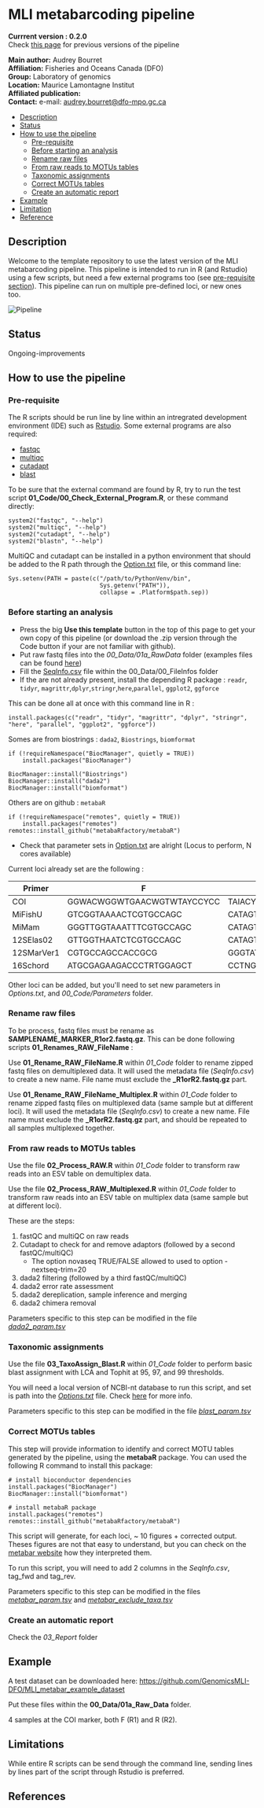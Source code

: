 # MLI metabarcoding pipeline

**Currrent version : 0.2.0**  
Check [this page](https://github.com/GenomicsMLI-DFO/MLI_metabar_pipeline/releases) for previous versions of the pipeline

__Main author:__  Audrey Bourret  
__Affiliation:__  Fisheries and Oceans Canada (DFO)   
__Group:__        Laboratory of genomics   
__Location:__     Maurice Lamontagne Institut  
__Affiliated publication:__  
__Contact:__      e-mail: audrey.bourret@dfo-mpo.gc.ca 

- [Description](#description)
- [Status](#status)
- [How to use the pipeline](#how-to-use-the-pipeline)
  + [Pre-requisite](#pre-requisite)
  + [Before starting an analysis](#before-starting-an-analysis)
  + [Rename raw files](#rename-raw-files)
  + [From raw reads to MOTUs tables](#from-raw-reads-to-motus-table)
  + [Taxonomic assignments](#taxonomic-assignments)
  + [Correct MOTUs tables](#correct-motus-tables)
  + [Create an automatic report](#create-an-automatic-report)
- [Example](#example)
- [Limitation](#limitations)
- [Reference](#references)

## Description 

Welcome to the template repository to use the latest version of the MLI metabarcoding pipeline. This pipeline is intended to run in R (and Rstudio) using a few scripts, but need a few external programs too (see [pre-requisite section](#pre-requisite)). This pipeline can run on multiple pre-defined loci, or new ones too.

<img src="Pipeline.png" alt="Pipeline"/>


## Status
Ongoing-improvements

## How to use the pipeline

### Pre-requisite

The R scripts should be run line by line within an intregrated development environment (IDE) such as [Rstudio](https://posit.co/download/rstudio-desktop/). Some external programs are also required:
  - [fastqc](https://www.bioinformatics.babraham.ac.uk/projects/fastqc/)
  - [multiqc](https://multiqc.info/)
  - [cutadapt](https://cutadapt.readthedocs.io/en/stable/)
  - [blast](https://blast.ncbi.nlm.nih.gov/Blast.cgi?CMD=Web&PAGE_TYPE=BlastDocs&DOC_TYPE=Download)

To be sure that the external command are found by R, try to run the test script **01_Code/00_Check_External_Program.R**, or these command directly:

```{r}
system2("fastqc", "--help")
system2("multiqc", "--help")
system2("cutadapt", "--help")
system2("blastn", "--help")
```

MultiQC and cutadapt can be installed in a python environment that should be added to the R path through the  [Option.txt](Option.txt) file, or this command line:

```{r}
Sys.setenv(PATH = paste(c("/path/to/PythonVenv/bin",
                          Sys.getenv("PATH")),
                          collapse = .Platform$path.sep))
```
### Before starting an analysis

- Press the big **Use this template** button in the top of this page to get your own copy of this pipeline (or download the .zip version through the Code button if your are not familiar with github).
- Put raw fastq files into the *00_Data/01a_RawData* folder (examples files can be found [here](https://github.com/GenomicsMLI-DFO/MLI_metabar_example_dataset))
- Fill the [SeqInfo.csv](00_Data/00_FileInfos/SeqInfo.csv) file within  the 00_Data/00_FileInfos folder 
- If the are not already present, install the depending R package : `readr`, `tidyr`, `magrittr`,`dplyr`,`stringr`,`here`,`parallel`, `ggplot2`, `ggforce`

This can be done all at once with this command line in R :

```{r}
install.packages(c("readr", "tidyr", "magrittr", "dplyr", "stringr", "here", "parallel", "ggplot2", "ggforce"))
```
Somes are from biostrings : `dada2`, `Biostrings`, `biomformat`

```{r}
if (!requireNamespace("BiocManager", quietly = TRUE))
    install.packages("BiocManager")
 
BiocManager::install("Biostrings")
BiocManager::install("dada2")
BiocManager::install("biomformat")
```

Others are on github : `metabaR`

```{r}
if (!requireNamespace("remotes", quietly = TRUE))
    install.packages("remotes")
remotes::install_github("metabaRfactory/metabaR")
```
 - Check that parameter sets in [Option.txt](Option.txt) are alright (Locus to perform, N cores available)
 
 Current loci already set are the following :

| Primer | F | R | Ref |
--- | --- | --- | --- | 
|COI|GGWACWGGWTGAACWGTWTAYCCYCC|TAIACYTCIGGRTGICCRAARAAYCA| |	
|MiFishU|GTCGGTAAAACTCGTGCCAGC|CATAGTGGGGTATCTAATCCCAGTTTG| |	
|MiMam|GGGTTGGTAAATTTCGTGCCAGC|CATAGTGGGGTATCTAATCCCAGTTTG| |	
|12SElas02|GTTGGTHAATCTCGTGCCAGC|CATAGTAGGGTATCTAATCCTAGTTTG| |	
|12SMarVer1|CGTGCCAGCCACCGCG|GGGTATCTAATCCYAGTTTG| |
|16Schord|ATGCGAGAAGACCCTRTGGAGCT|CCTNGGTCGCCCCAAC| |	

Other loci can be added, but you'll need to set new parameters in *Options.txt*, and *00_Code/Parameters* folder.

### Rename raw files

To be process, fastq files must be rename as **SAMPLENAME_MARKER_R1or2.fastq.gz**. This can be done following scripts **01_Renames_RAW_FileName** :

Use **01_Rename_RAW_FileName.R** within *01_Code* folder to rename zipped fastq files on demultiplexed data. It will used the metadata file (*SeqInfo.csv*) to create a new name. File name must exclude the **_R1orR2.fastq.gz** part.

Use **01_Rename_RAW_FileName_Multiplex.R** within *01_Code* folder to rename zipped fastq files on multiplexed data (same sample but at different loci). It will used the metadata file (*SeqInfo.csv*) to create a new name. File name must exclude the **_R1orR2.fastq.gz** part, and should be repeated to all samples multiplexed together. 

### From raw reads to MOTUs tables

Use the file **02_Process_RAW.R** within *01_Code* folder to transform raw reads into an ESV table on demultiplex data. 

Use the file **02_Process_RAW_Multiplexed.R** within *01_Code* folder to transform raw reads into an ESV table on multiplex data (same sample but at different loci). 

These are the steps:
1. fastQC and multiQC on raw reads
2. Cutadapt to check for and remove adaptors (followed by a second fastQC/multiQC)
	- The option novaseq TRUE/FALSE allowed to used to option -nextseq-trim=20
3. dada2 filtering (followed by a third fastQC/multiQC)
4. dada2 error rate assessment
5. dada2 dereplication, sample inference and merging
6. dada2 chimera removal

Parameters specific to this step can be modified in the file [*dada2_param.tsv*](./01_Code/Parameters/dada2_param.tsv)

### Taxonomic assignments

Use the file **03_TaxoAssign_Blast.R** within *01_Code* folder to perform basic blast assignment with LCA and Tophit at 95, 97, and 99 thresholds. 

You will need a local version of NCBI-nt database to run this script, and set is path into the [*Options.txt*](./Options.txt) file. Check [here](https://blast.ncbi.nlm.nih.gov/Blast.cgi?CMD=Web&PAGE_TYPE=BlastDocs&DOC_TYPE=Download) for more info.  

Parameters specific to this step can be modified in the file [*blast_param.tsv*](./01_Code/Parameters/blast_param.tsv)

### Correct MOTUs tables

This step will provide information to identify and correct MOTU tables generated by the pipeline, using the **metabaR** package. You can used the following R command to install this package:

```
# install bioconductor dependencies
install.packages("BiocManager")
BiocManager::install("biomformat")

# install metabaR package
install.packages("remotes")
remotes::install_github("metabaRfactory/metabaR")
```

This script will generate, for each loci, ~ 10 figures + corrected output. Theses figures are not that easy to understand, but you can check on the [metabar website](https://metabarfactory.github.io/metabaR/articles/metabaRF-vignette.html) how they interpreted them. 

To run this script, you will need to add 2 columns in the *SeqInfo.csv*, tag_fwd and tag_rev. 

Parameters specific to this step can be modified in the files [*metabar_param.tsv*](./01_Code/Parameters/metabar_param.tsv) and [*metabar_exclude_taxa.tsv*](./01_Code/Parameters/metabar_exclude_taxa.tsv)

### Create an automatic report

Check the *03_Report* folder

## Example

A test dataset can be downloaded here: https://github.com/GenomicsMLI-DFO/MLI_metabar_example_dataset

Put these files within the **00_Data/01a_Raw_Data** folder.

4 samples at the COI marker, both F (R1) and R (R2).

## Limitations

While entire R scripts can be send through the command line, sending lines by lines part of the script through Rstudio is preferred.


## References









